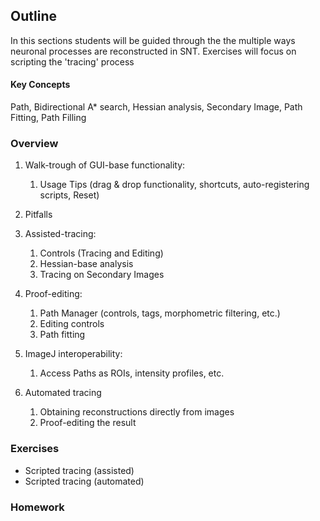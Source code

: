 ## Outline
In this sections students will be guided through the the multiple ways neuronal processes are reconstructed in SNT.  Exercises will focus on scripting the 'tracing' process

#### Key Concepts

Path, Bidirectional A* search, Hessian analysis, Secondary Image, Path Fitting, Path Filling

### Overview

1. Walk-trough of GUI-base functionality:
   1. Usage Tips (drag & drop functionality, shortcuts, auto-registering scripts, Reset)
2. Pitfalls
   
2. Assisted-tracing:
   1. Controls (Tracing and Editing)
   2. Hessian-base analysis 
   3. Tracing on Secondary Images
3. Proof-editing:
   1. Path Manager (controls, tags, morphometric filtering, etc.)
   2. Editing controls
   3. Path fitting
4. ImageJ interoperability:
   1. Access Paths as ROIs, intensity profiles, etc.
5. Automated tracing
   1. Obtaining reconstructions directly from images
   2. Proof-editing the result


### Exercises
- Scripted tracing (assisted)
- Scripted tracing (automated)

### Homework

